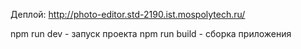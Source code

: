 Деплой:
http://photo-editor.std-2190.ist.mospolytech.ru/

npm run dev - запуск проекта
npm run build - сборка приложения
